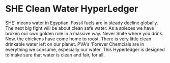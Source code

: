 # SHE Clean Water HyperLedger
SHE' means water in Egyptian. Fossil fuels are in steady decline globally. The next big fight will be about clean safe water. As a spieces we have broken our own golden rule in a massive way. Never Shite where you drink. Now, the chickens have come home to roost. There is very little clean drinkable water left on our planet. PVA's 'Forever Chemcials are in everything we consume, especially our water. This Hyperledger is designed to make sure that water is clean and fair, for all.